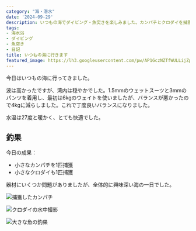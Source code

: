 ```yaml
---
category: "海・潜水"
date: '2024-09-29'
description: いつもの海でダイビング・魚突きを楽しみました。カンパチとクロダイを捕獲し、水温27度の快適な海での体験記。
tags:
- 海水浴
- ダイビング
- 魚突き
- 日記
title: いつもの海に行きます
featured_image: https://lh3.googleusercontent.com/pw/AP1GczNZTfWULLijZpgJBTPXMOPhNbpMhKIoOaAmxSKG2aAVZnsH6YKyusKjzYkMlpjTzhNXRY1V9BKRyKcFJ7pQcECi-70Z9GY0rDiryPHbLLuQV5A2JgbhAVDDwGpjXPNcm8JmbYG0Nn8ALlFHxMUKP5QXjw=s1000-no-gm?authuser=0
---
```


<!-- 元のGoogle Photosリンク: https://photos.app.goo.gl/MF6HdrAFj6kQPwG87 -->

今日はいつもの海に行ってきました。

波は高かったですが、湾内は穏やかでした。1.5mmのウェットスーツと3mmのパンツを着用し、最初は6kgのウェイトを使いましたが、バランスが悪かったので4kgに減らしました。これで丁度良いバランスになりました。

水温は27度と暖かく、とても快適でした。

## 釣果

今日の成果：
- 小さなカンパチを1匹捕獲
- 小さなクロダイも1匹捕獲

器材にいくつか問題がありましたが、全体的に興味深い海の一日でした。

![捕獲したカンパチ](https://lh3.googleusercontent.com/pw/AP1GczMAjsIlBtGWMJmDiml42e12C_EL1HkSUmT3vXqPZ2mrdQsScESxpFRDqsYVTqJRTjRGXrS89PZrz7E3H3QRAnf3TY9DEoDqO1JcTjsPB36xJyLje2N9=s1000-no-gm?authuser=0)

![クロダイの水中撮影](https://lh3.googleusercontent.com/pw/AP1GczNY4MuVnMNKaSZeyKs7wSfdKq79W0Mxb-d9PYHxrfWAuFMmw8a7eNjM9xD3t_HeXswgBYDPaWCA0XWmVw3c2siYfXhisYiE0mHukwDnYc0S5f7fgEvZ=s1000-no-gm?authuser=0)

![大きな魚の釣果](https://lh3.googleusercontent.com/pw/AP1GczNZTfWULLijZpgJBTPXMOPhNbpMhKIoOaAmxSKG2aAVZnsH6YKyusKjzYkMlpjTzhNXRY1V9BKRyKcFJ7pQcECi-70Z9GY0rDiryPHbLLuQV5A2JgbhAVDDwGpjXPNcm8JmbYG0Nn8ALlFHxMUKP5QXjw=s1000-no-gm?authuser=0)